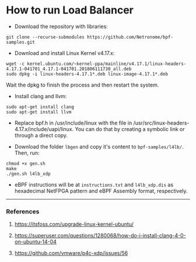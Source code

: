 # How to run Load Balancer

* Download the repository with libraries:
```
git clone --recurse-submodules https://github.com/Netronome/bpf-samples.git
```

* Download and install Linux Kernel v4.17.x:
```
wget -c kernel.ubuntu.com/~kernel-ppa/mainline/v4.17.1/linux-headers-4.17.1-041701_4.17.1-041701.201806111730_all.deb
sudo dpkg -i linux-headers-4.17.1*.deb linux-image-4.17.1*.deb
```
Wait the dpkg to finish the process and then restart the system.

* Install clang and llvm:
```
sudo apt-get install clang
sudo apt-get install llvm
```

* Replace bpf.h in /usr/include/linux with the file in /usr/src/linux-headers-4.17.x/include/uapi/linux. You can do that by creating a symbolic link or through a direct copy.

* Download the folder `lbgen` and copy it's content to `bpf-samples/l4lb/`. Then, run:

```
chmod +x gen.sh
make
./gen.sh l4lb_xdp
```
* eBPF instructions will be at `instructions.txt` and `l4lb_xdp.dis` as hexadecimal NetFPGA pattern and eBPF Assembly format, respectively.

------------------------------------------------------------------------------------------------------------
### References

1. https://itsfoss.com/upgrade-linux-kernel-ubuntu/

2. https://superuser.com/questions/1280068/how-do-i-install-clang-4-0-on-ubuntu-14-04

3. https://github.com/vmware/p4c-xdp/issues/56
